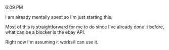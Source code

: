 6:09 PM

I am already mentally spent so I'm just starting this.

Most of this is straightforward for me to do since I've already done it before, what can be a blocker is the ebay API.

Right now I'm assuming it works/I can use it.
